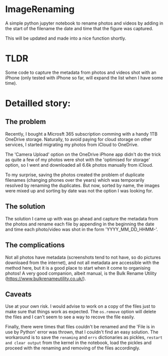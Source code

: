 # ImageRenaming
A simple python jupyter notebook to rename photos and videos by adding in the start of the filename the date and time that the figure was captured.

This will be updated and made into a nice function shortly.

# TLDR
Some code to capture the metadata from photos and videos shot with an iPhone (only tested with iPhone so far, will expand the list when I have some time).

# Detailled story:
## The problem
Recently, I bought a Microsft 365 subscription comming with a handy 1TB OneDrive storage. Naturally, to avoid paying for cloud storage on other services, I started migrating my photos from iCloud to OneDrive. 

The 'Camera Upload' option on the OneDrive iPhone app didn't do the trick as quite a few of my photos were shot with the 'optimised for storage' option, so I went and downloaded all 6.6k photos manually from iCloud.

To my surprise, saving the photos created the problem of duplicate filenames (changing phones over the years) which was temporarily resolved by renaming the duplicates. But now, sorted by name, the images were mixed up and sorting by date was not the option I was looking for.

## The solution
The solution I came up with was go ahead and capture the metadata from the photos and rename each file by appending in the beginning the date and time each photo/video was shot in the form 'YYYY_MM_DD_HHMM-'.

## The complications
Not all photos have metadata (screenshots tend to not have, so do pictures downloaed from the internet), and not all metadata are accessible with the method here, but it is a good place to start when it come to organising photos! A very good companion, albeit manual, is the Bulk Rename Utility (https://www.bulkrenameutility.co.uk/).

## Caveats
Use at your own risk. I would advise to work on a copy of the files just to make sure that things work as expected.
The `os.remove` option will delete the files and I can't seem to see a way to recove the file easily.

Finally, there were times that files couldn't be renamed and the 'File is in use by Python' error was thrown, that I couldn't find an easy solution. The workaround is to save the `renaming` and `errs` dictionaries as pickles, `restart and clear output` from the kernel in the notebook, load the pickles and proceed with the renaming and removing of the files accordingly.
